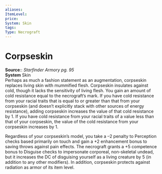 ```yaml
---
aliases: 
ItemLevel: 
price: 
System: Skin
tags: 
Type: Necrograft
---
```


# Corpseskin

**Source**:: _Starfinder Armory pg. 95_  
**System** Skin  
Perhaps as much a fashion statement as an augmentation, corpseskin replaces living skin with mummified flesh. Corpseskin insulates against cold, though it lacks the sensitivity of living flesh. You gain an amount of cold resistance equal to the necrograft’s mark. If you have cold resistance from your racial traits that is equal to or greater than that from your corpseskin (and doesn’t explicitly stack with other sources of energy resistance), adding corpseskin increases the value of that cold resistance by 1. If you have cold resistance from your racial traits of a value less than that of your corpseskin, the value of the cold resistance from your corpseskin increases by 1.  
  
Regardless of your corpseskin’s model, you take a –2 penalty to Perception checks based primarily on touch and gain a +2 enhancement bonus to saving throws against pain effects. The necrograft grants a +5 competence bonus to Disguise checks to impersonate corporeal, non-skeletal undead, but it increases the DC of disguising yourself as a living creature by 5 (in addition to any other modifiers). In addition, corpseskin protects against radiation as armor of its item level.
